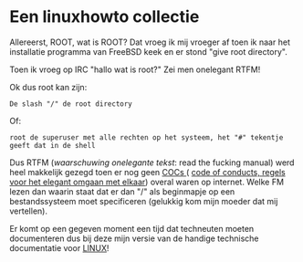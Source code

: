 # Een linuxhowto collectie

Allereerst, ROOT, wat is ROOT? Dat vroeg ik mij vroeger af toen ik naar het installatie programma van FreeBSD keek en er stond "give root directory".

Toen ik vroeg op IRC "hallo wat is root?" Zei men onelegant RTFM! 

Ok dus root kan zijn:

    De slash "/" de root directory  

Of:

    root de superuser met alle rechten op het systeem, het "#" tekentje geeft dat in de shell  


Dus RTFM (*waarschuwing onelegante tekst*: read the fucking manual) werd heel makkelijk gezegd toen er nog geen <a href="https://www.contributor-covenant.org/">COCs </a> ( <a href="https://www.contributor-covenant.org/">code of conducts, regels voor het elegant omgaan met elkaar</a>) overal waren op internet. Welke FM lezen dan waarin staat dat er dan "/" als beginmapje op een bestandssysteem moet specificeren (gelukkig kom mijn moeder dat mij vertellen).

Er komt op een gegeven moment een tijd dat techneuten moeten documenteren dus bij deze mijn versie van de handige technische documentatie voor <a href="https://kernel.org">LINUX</a>!

